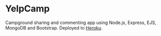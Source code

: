 # YelpCamp

Campground sharing and commenting app using Node.js, Express, EJS, MongoDB and Bootstrap. Deployed to [Heroku](http://yelpcamp.mkilicarslan.com).
